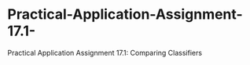 # Practical-Application-Assignment-17.1-
Practical Application Assignment 17.1: Comparing Classifiers
